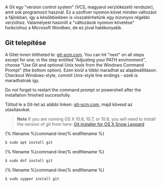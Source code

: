 A Git egy "version control system" (VCS, magyarul verziókezelő rendszer), amit sok programozó használ. Ez a szoftver nyomon követ minden változást a fájlokban, így a későbbiekben is visszatérhetünk egy bizonyos régebbi verzióhoz. Valamelyest hasonlít a "változások nyomon követése" funkcióhoz a Microsoft Wordben, de ez jóval hatékonyabb.

## Git telepítése

<!--sec data-title="Installing Git: Windows" data-id="git_install_windows"
data-collapse=true ces-->

A Gitet innen töltheted le: [git-scm.com](https://git-scm.com/). You can hit "next" on all steps except for one; in the step entitled "Adjusting your PATH environment", choose "Use Git and optional Unix tools from the Windows Command Prompt" (the bottom option). Ezen kívül a többi maradhat az alapbeállításon. Checkout Windows-style, commit Unix-style line endings - ezek is maradhatnak így.

Do not forget to restart the command prompt or powershell after the installation finished successfully. <!--endsec-->

<!--sec data-title="Installing Git: OS X" data-id="git_install_OSX"
data-collapse=true ces-->

Töltsd le a Git-tet az alábbi linken: [git-scm.com](https://git-scm.com/), majd kövesd az utasításokat.

> **Note** If you are running OS X 10.6, 10.7, or 10.8, you will need to install the version of git from here: [Git installer for OS X Snow Leopard](https://sourceforge.net/projects/git-osx-installer/files/git-2.3.5-intel-universal-snow-leopard.dmg/download)

<!--endsec-->

<!--sec data-title="Installing Git: Debian or Ubuntu" data-id="git_install_debian_ubuntu"
data-collapse=true ces-->

{% filename %}command-line{% endfilename %}

```bash
$ sudo apt install git
```

<!--endsec-->

<!--sec data-title="Installing Git: Fedora" data-id="git_install_fedora"
data-collapse=true ces-->

{% filename %}command-line{% endfilename %}

```bash
$ sudo dnf install git
```

<!--endsec-->

<!--sec data-title="Installing Git: openSUSE" data-id="git_install_openSUSE"
data-collapse=true ces-->

{% filename %}command-line{% endfilename %}

```bash
$ sudo zypper install git
```

<!--endsec-->